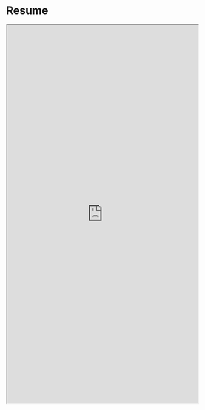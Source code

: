 # Resume

<iframe width="100%" height="1000" src="https://docs.google.com/document/d/e/2PACX-1vSLJYU6v5lIUCrkexyetg1RiR5LDLOXduEjK5kHygnexBf7yV_3dfJ6RjDSkDoMIIcDFEi2JahW1SHV/pub?embedded=true"></iframe>
